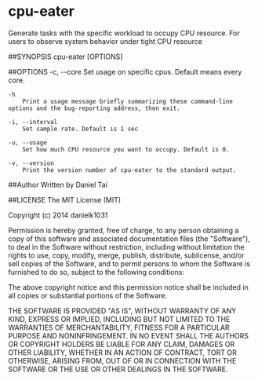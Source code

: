 cpu-eater
=========
Generate tasks with the specific workload to occupy CPU resource.
For users to observe system behavior under tight CPU resource

##SYNOPSIS
cpu-eater [OPTIONS]

##OPTIONS
	-c, --core
		Set usage on specific cpus. Default means every core.

	-h
		Print a usage message briefly summarizing these command-line options and the bug-reporting address, then exit.

	-i, --interval
		Set sample rate. Default is 1 sec

	-u, --usage
		Set how much CPU resource you want to occupy. Default is 0.

	-v, --version
		Print the version number of cpu-eater to the standard output.
	
##Author
Written by Daniel Tai

##LICENSE
The MIT License (MIT)

Copyright (c) 2014 danielk1031

Permission is hereby granted, free of charge, to any person obtaining a copy of
this software and associated documentation files (the "Software"), to deal in
the Software without restriction, including without limitation the rights to
use, copy, modify, merge, publish, distribute, sublicense, and/or sell copies of
the Software, and to permit persons to whom the Software is furnished to do so,
subject to the following conditions:

The above copyright notice and this permission notice shall be included in all
copies or substantial portions of the Software.

THE SOFTWARE IS PROVIDED "AS IS", WITHOUT WARRANTY OF ANY KIND, EXPRESS OR
IMPLIED, INCLUDING BUT NOT LIMITED TO THE WARRANTIES OF MERCHANTABILITY, FITNESS
FOR A PARTICULAR PURPOSE AND NONINFRINGEMENT. IN NO EVENT SHALL THE AUTHORS OR
COPYRIGHT HOLDERS BE LIABLE FOR ANY CLAIM, DAMAGES OR OTHER LIABILITY, WHETHER
IN AN ACTION OF CONTRACT, TORT OR OTHERWISE, ARISING FROM, OUT OF OR IN
CONNECTION WITH THE SOFTWARE OR THE USE OR OTHER DEALINGS IN THE SOFTWARE.
	
	
